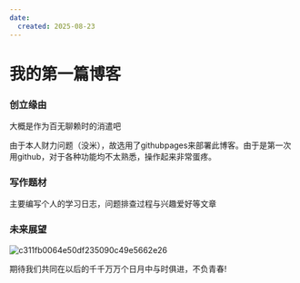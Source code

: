```yaml
---
date:
  created: 2025-08-23
---
```


# 我的第一篇博客  
### 创立缘由  
大概是作为百无聊赖时的消遣吧   

由于本人财力问题（没米），故选用了githubpages来部署此博客。由于是第一次用github，对于各种功能均不太熟悉，操作起来非常蛋疼。   

### 写作题材  
主要编写个人的学习日志，问题排查过程与兴趣爱好等文章   

### 未来展望   
![c311fb0064e50df235090c49e5662e26](https://github.com/user-attachments/assets/d10936e8-8560-43ce-97d2-a790cffc6573)

期待我们共同在以后的千千万万个日月中与时俱进，不负青春!   
